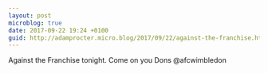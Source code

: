 ```yaml
---
layout: post
microblog: true
date: 2017-09-22 19:24 +0100
guid: http://adamprocter.micro.blog/2017/09/22/against-the-franchise.html
---
```

Against the Franchise tonight. Come on you Dons @afcwimbledon
